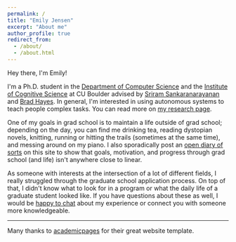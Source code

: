 ```yaml
---
permalink: /
title: "Emily Jensen"
excerpt: "About me"
author_profile: true
redirect_from: 
  - /about/
  - /about.html
---
```


Hey there, I'm Emily!

I'm a Ph.D. student in the [Department of Computer Science](https://colorado.edu/cs) and the [Institute of Cognitive Science](https://colorado.edu/ics) at CU Boulder advised by [Sriram Sankaranarayanan](https://home.cs.colorado.edu/~srirams/index.html) and [Brad Hayes](http://www.bradhayes.info/). In general, I'm interested in using autonomous systems to teach people complex tasks. You can read more on [my research page](https://emilykjensen.github.io/research/).

One of my goals in grad school is to maintain a life outside of grad school; depending on the day, you can find me drinking tea, reading dystopian novels, knitting, running or hitting the trails (sometimes at the same time), and messing around on my piano. I also sporadically post an [open diary of sorts](https://emilykjensen.github.io/year-archive/) on this site to show that goals, motivation, and progress through grad school (and life) isn't anywhere close to linear.

As someone with interests at the intersection of a lot of different fields, I really struggled through the graduate school application process. On top of that, I didn't know what to look for in a program or what the daily life of a graduate student looked like. If you have questions about these as well, I would be [happy to chat](mailto:emily.jensen@colorado.edu) about my experience or connect you with someone more knowledgeable.

---
Many thanks to [academicpages](https://github.com/academicpages/academicpages.github.io) for their great website template.

